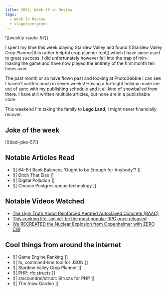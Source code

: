```yaml
---
title: 2023, Week 38 in Review
tags:
  - Week In Review
  - stage/evergreen
---
```



![[weekly-quote-57]]

I spent my time this week playing Stardew Valley and found [[Stardew Valley Crop Planner|this rather helpful crop planner tool]] which I have since used to great success. I did unfortunately however fall into the trap of min-maxing the game and have now played the entirety of the first month ten times over.

The past month or so have flown past and looking at PhotoGabble I can see I haven't written much in seven weeks! Having a fortnight holiday made me out of sync with my publishing schedule and it all kind of snowballed from there. I have still written multiple articles, but none are in a publishable state.

This weekend I'm taking the family to **Lego Land**, I might never financially recover.

## Joke of the week

![[dad-joke-57]]

## Notable Articles Read

- ![[ 64-Bit Bank Balances ‘Ought to be Enough for Anybody’? ]]
- ![[ Ditch That Else ]]
- ![[ Digital Pollution ]]
- ![[ Choose Postgres queue technology ]]

## Notable Videos Watched
- [The Ugly Truth About Reinforced Aerated Autoclaved Concrete (RAAC)](https://www.youtube.com/watch?v=O4wOH5g_yzQ)
- [This cooking life-sim will be the most popular RPG once released](https://www.youtube.com/watch?v=0D63DBw9a1k)
- [We RECREATED the Nuclear Explosion from Oppenheimer with ZERO CGI](https://www.youtube.com/watch?v=o2FqU2f6DRc)

## Cool things from around the internet
- ![[ Game Engine Ranking ]]
- ![[ fx, command-line tool for JSON ]]
- ![[ Stardew Valley Crop Planner ]]
- ![[ PHP: rfc:structs ]]
- ![[ stscoundrel/struct: Structs for PHP ]]
- ![[ The /now Garden ]]
